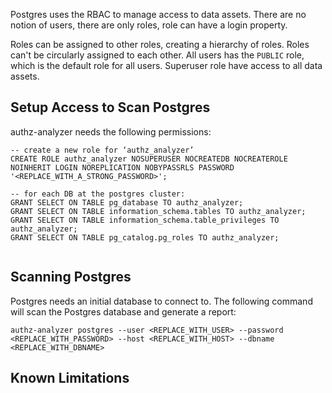 Postgres uses the RBAC to manage access to data assets. There are no notion of users, there are only roles, role can have a login property.

Roles can be assigned to other roles, creating a hierarchy of roles.
Roles can't be circularly assigned to each other.
All users has the `PUBLIC` role, which is the default role for all users.
Superuser role have access to all data assets.

## Setup Access to Scan Postgres
authz-analyzer needs the following permissions:
```
-- create a new role for ‘authz_analyzer’
CREATE ROLE authz_analyzer NOSUPERUSER NOCREATEDB NOCREATEROLE NOINHERIT LOGIN NOREPLICATION NOBYPASSRLS PASSWORD '<REPLACE_WITH_A_STRONG_PASSWORD>';

-- for each DB at the postgres cluster:
GRANT SELECT ON TABLE pg_database TO authz_analyzer;
GRANT SELECT ON TABLE information_schema.tables TO authz_analyzer;
GRANT SELECT ON TABLE information_schema.table_privileges TO authz_analyzer;
GRANT SELECT ON TABLE pg_catalog.pg_roles TO authz_analyzer;
    
```

## Scanning Postgres
Postgres needs an initial database to connect to.
The following command will scan the Postgres database and generate a report:
```
authz-analyzer postgres --user <REPLACE_WITH_USER> --password <REPLACE_WITH_PASSWORD> --host <REPLACE_WITH_HOST> --dbname <REPLACE_WITH_DBNAME>
```

## Known Limitations
